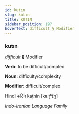 ```yaml
---
id: kutın
slug: kutın
title: KUTIN
sidebar_position: 197
hoverText: difficult § Modifier
---
```


### kutın

*difficult* **§** Modifier

**Verb**: to be difficult/complex

**Noun**: difficulty/complexity

**Modifier**: difficult/complex

Hindi कठिन kaṭhin [kə.ʈʰɪ̃n̪]

*Indo-Iranian Language Family*